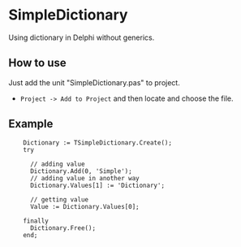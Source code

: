 # SimpleDictionary

Using dictionary in Delphi without generics.

## How to use

Just add the unit "SimpleDictionary.pas" to project.
  - ``Project -> Add to Project`` and then locate and choose the file.

## Example

```delphi
    Dictionary := TSimpleDictionary.Create();
    try
      
      // adding value
      Dictionary.Add(0, 'Simple');
      // adding value in another way
      Dictionary.Values[1] := 'Dictionary';
      
      // getting value
      Value := Dictionary.Values[0];
      
    finally
      Dictionary.Free();
    end;
```
